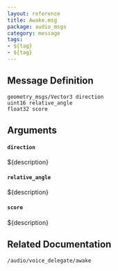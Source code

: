 ```yaml
---
layout: reference
title: Awake.msg
package: audio_msgs
category: message
tags: 
- ${tag}
- ${tag}
---
```


## Message Definition
```
geometry_msgs/Vector3 direction
uint16 relative_angle
float32 score
```

## Arguments
#### `direction`
${description}

#### `relative_angle`
${description}

#### `score`
${description}

## Related Documentation
``/audio/voice_delegate/awake``    
